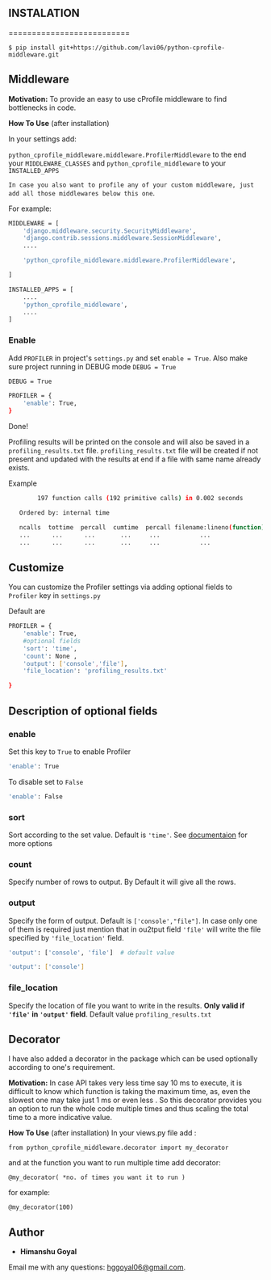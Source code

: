 
## INSTALATION
==========================

```
$ pip install git+https://github.com/lavi06/python-cprofile-middleware.git
```

## Middleware

 **Motivation:** To provide an easy to use cProfile middleware to find bottlenecks in code.            

**How To Use**
(after installation)

In your settings add:

```python_cprofile_middleware.middleware.ProfilerMiddleware``` to the end your ```MIDDLEWARE_CLASSES``` and 
```python_cprofile_middleware``` to your ```INSTALLED_APPS```
 
```In case you also want to profile any of your custom middleware, just add all those middlewares below this one```.


For example:

```bash
MIDDLEWARE = [
    'django.middleware.security.SecurityMiddleware',
    'django.contrib.sessions.middleware.SessionMiddleware',
    ....

    'python_cprofile_middleware.middleware.ProfilerMiddleware',

]

INSTALLED_APPS = [
    ....
    'python_cprofile_middleware',
    ....
] 
```
### Enable
Add ```PROFILER``` in project's ```settings.py``` and set ```enable = True```.
Also make sure project running in DEBUG mode ```DEBUG = True```

```bash
DEBUG = True

PROFILER = {
    'enable': True,
}

```
Done!

Profiling results will be printed on the console and will also be saved in a ```profiling_results.txt``` file.
```profiling_results.txt``` file will be created if not present and updated with the results at end if a file with same name already exists.

Example

```bash
        197 function calls (192 primitive calls) in 0.002 seconds

   Ordered by: internal time

   ncalls  tottime  percall  cumtime  percall filename:lineno(function)
   ...      ...      ...       ...     ...           ...
   ...      ...      ...       ...     ...           ...

   ```

## Customize

You can customize the Profiler settings via adding optional fields to ```Profiler``` key in ```settings.py```

Default are

```bash
PROFILER = {
    'enable': True,
    #optional fields
    'sort': 'time',
    'count': None ,
    'output': ['console','file'],             
    'file_location': 'profiling_results.txt'

}
```

## Description of optional fields
### enable
Set this key to ```True``` to enable Profiler

```bash
'enable': True
```
To disable set to ```False```
```bash
'enable': False
```

### sort
Sort according to the set value. Default is ```'time'```.
See [documentaion](http://docs.python.org/2/library/profile.html#pstats.Stats.sort_stats) for more options

### count
Specify number of rows to output. By Default it will give all the rows.

### output
Specify the form of output. Default is ```['console',"file"]```. In case only one of them is required just mention that in ou2tput field
```'file'``` will write the file specified by ```'file_location'``` field.


```bash
'output': ['console', 'file']  # default value
```
```bash
'output': ['console']
```


### file_location
Specify the location of file you want to write in the results. **Only valid if ```'file'``` in ```'output'``` field**. Default value ```profiling_results.txt```





## Decorator

I have also added a decorator in the package which can be used optionally according to one's requirement.

**Motivation:** In case API takes very less time say 10 ms to execute, it is difficult to know which function is taking the maximum time, as, even the slowest one may take just 1 ms or even less . 
So this decorator provides you an option to run the whole code multiple times and thus scaling the total time to a more indicative value.

**How To Use**
(after installation)
In your views.py file add :

```
from python_cprofile_middleware.decorator import my_decorator
```

and at the function you want to run multiple time add decorator:
```
@my_decorator( *no. of times you want it to run )
```
for example:
```
@my_decorator(100)
```

## Author

* **Himanshu Goyal**

Email me with any questions: [hggoyal06@gmail.com](hggoyal06@gmail.com).

